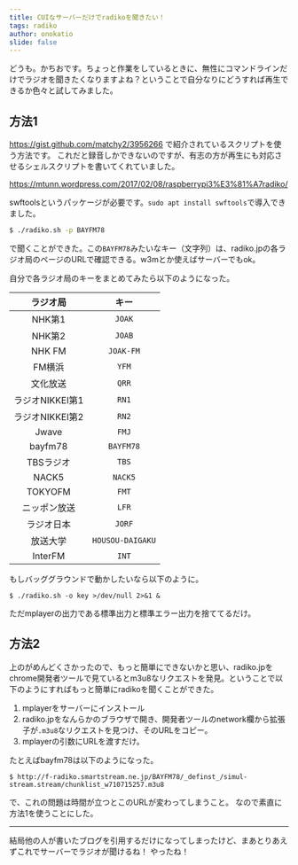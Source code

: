```yaml
---
title: CUIなサーバーだけでradikoを聞きたい！
tags: radiko
author: onokatio
slide: false
---
```

どうも。かちおです。ちょっと作業をしているときに、無性にコマンドラインだけでラジオを聞きたくなりますよね？ということで自分なりにどうすれば再生できるか色々と試してみました。

## 方法1

https://gist.github.com/matchy2/3956266 で紹介されているスクリプトを使う方法です。
これだと録音しかできないのですが、有志の方が再生にも対応させるシェルスクリプトを書いてくれていました。

https://mtunn.wordpress.com/2017/02/08/raspberrypi3%E3%81%A7radiko/

swftoolsというパッケージが必要です。`sudo apt install swftools`で導入できました。

```bash
$ ./radiko.sh -p BAYFM78
```

で聞くことができた。この`BAYFM78`みたいなキー（文字列）は、radiko.jpの各ラジオ局のページのURLで確認できる。w3mとか使えばサーバーでもok。

自分で各ラジオ局のキーをまとめてみたら以下のようになった。

| ラジオ局  | キー |
|:--------------:|:---:|
| NHK第1         | `JOAK`
| NHK第2         | `JOAB`
| NHK FM         | `JOAK-FM`
| FM横浜         | `YFM`
| 文化放送        | `QRR`
| ラジオNIKKEI第1 | `RN1`
| ラジオNIKKEI第2 | `RN2`
| Jwave          | `FMJ`
| bayfm78        | `BAYFM78`
| TBSラジオ       | `TBS`
| NACK5          | `NACK5`
| TOKYOFM        |  `FMT`
| ニッポン放送     | `LFR`
| ラジオ日本      | `JORF`
| 放送大学        | `HOUSOU-DAIGAKU`
| InterFM       | `INT`

もしバッググラウンドで動かしたいなら以下のように。

```
$ ./radiko.sh -o key >/dev/null 2>&1 &
```

ただmplayerの出力である標準出力と標準エラー出力を捨ててるだけ。

## 方法2

上のがめんどくさかったので、もっと簡単にできないかと思い、radiko.jpをchrome開発者ツールで見ているとm3u8なリクエストを発見。ということで以下のようにすればもっと簡単にradikoを聞くことができた。

1.  mplayerをサーバーにインストール
2.  radiko.jpをなんらかのブラウザで開き、開発者ツールのnetwork欄から拡張子が`.m3u8`なリクエストを見つけ、そのURLをコピー。
3.  mplayerの引数にURLを渡すだけ。

たとえばbayfm78は以下のようになった。

```
$ http://f-radiko.smartstream.ne.jp/BAYFM78/_definst_/simul-stream.stream/chunklist_w710715257.m3u8
```

で、これの問題は時間が立つとこのURLが変わってしまうこと。
なので素直に方法1を使うことにした。

----

結局他の人が書いたブログを引用するだけになってしまったけど、まあとりあえずこれでサーバーでラジオが聞けるね！
やったね！

